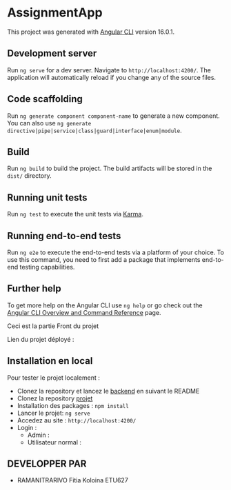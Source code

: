 # AssignmentApp

This project was generated with [Angular CLI](https://github.com/angular/angular-cli) version 16.0.1.

## Development server

Run `ng serve` for a dev server. Navigate to `http://localhost:4200/`. The application will automatically reload if you change any of the source files.

## Code scaffolding

Run `ng generate component component-name` to generate a new component. You can also use `ng generate directive|pipe|service|class|guard|interface|enum|module`.

## Build

Run `ng build` to build the project. The build artifacts will be stored in the `dist/` directory.

## Running unit tests

Run `ng test` to execute the unit tests via [Karma](https://karma-runner.github.io).

## Running end-to-end tests

Run `ng e2e` to execute the end-to-end tests via a platform of your choice. To use this command, you need to first add a package that implements end-to-end testing capabilities.

## Further help

To get more help on the Angular CLI use `ng help` or go check out the [Angular CLI Overview and Command Reference](https://angular.io/cli) page.

Ceci est la partie Front du projet 

Lien du projet déployé :

## Installation en local

Pour tester le projet localement : 
- Clonez la repository et lancez le [backend]() en suivant le README 
- Clonez la repository [projet]()
- Installation des packages : ``npm install``
- Lancer le projet: ``ng serve``
- Accedez au site : ``http://localhost:4200/``
- Login :
  - Admin :
  - Utilisateur normal :

## DEVELOPPER PAR

- RAMANITRARIVO Fitia Koloina ETU627

